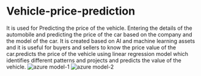 # Vehicle-price-prediction
It is used for Predicting the price of the vehicle. Entering the details of the automobile and predicting the price of the car based on the company and the model of the car. It is created based on AI and machine learning assets and it is useful for buyers and sellers to know the price value of the car.predicts the price of the vehicle using linear regression model which identifies different patterns and projects and predicts the value of the vehicle.
![azure model-1](https://user-images.githubusercontent.com/75720470/152514976-e5736474-40c7-46fc-923c-aea2353af7c4.PNG)
![azure model-2](https://user-images.githubusercontent.com/75720470/152515016-f5fea90f-3cf7-4b63-ab8f-f395a7833b41.PNG)
